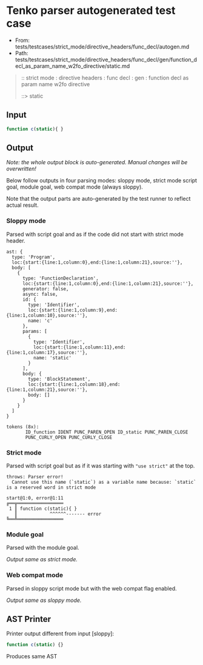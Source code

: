 # Tenko parser autogenerated test case

- From: tests/testcases/strict_mode/directive_headers/func_decl/autogen.md
- Path: tests/testcases/strict_mode/directive_headers/func_decl/gen/function_decl_as_param_name_w2fo_directive/static.md

> :: strict mode : directive headers : func decl : gen : function decl as param name w2fo directive
>
> ::> static

## Input


`````js
function c(static){ }
`````

## Output

_Note: the whole output block is auto-generated. Manual changes will be overwritten!_

Below follow outputs in four parsing modes: sloppy mode, strict mode script goal, module goal, web compat mode (always sloppy).

Note that the output parts are auto-generated by the test runner to reflect actual result.

### Sloppy mode

Parsed with script goal and as if the code did not start with strict mode header.

`````
ast: {
  type: 'Program',
  loc:{start:{line:1,column:0},end:{line:1,column:21},source:''},
  body: [
    {
      type: 'FunctionDeclaration',
      loc:{start:{line:1,column:0},end:{line:1,column:21},source:''},
      generator: false,
      async: false,
      id: {
        type: 'Identifier',
        loc:{start:{line:1,column:9},end:{line:1,column:10},source:''},
        name: 'c'
      },
      params: [
        {
          type: 'Identifier',
          loc:{start:{line:1,column:11},end:{line:1,column:17},source:''},
          name: 'static'
        }
      ],
      body: {
        type: 'BlockStatement',
        loc:{start:{line:1,column:18},end:{line:1,column:21},source:''},
        body: []
      }
    }
  ]
}

tokens (8x):
       ID_function IDENT PUNC_PAREN_OPEN ID_static PUNC_PAREN_CLOSE
       PUNC_CURLY_OPEN PUNC_CURLY_CLOSE
`````

### Strict mode

Parsed with script goal but as if it was starting with `"use strict"` at the top.

`````
throws: Parser error!
  Cannot use this name (`static`) as a variable name because: `static` is a reserved word in strict mode

start@1:0, error@1:11
╔══╦═════════════════
 1 ║ function c(static){ }
   ║            ^^^^^^------- error
╚══╩═════════════════

`````


### Module goal

Parsed with the module goal.

_Output same as strict mode._

### Web compat mode

Parsed in sloppy script mode but with the web compat flag enabled.

_Output same as sloppy mode._

## AST Printer

Printer output different from input [sloppy]:

````js
function c(static) {}
````

Produces same AST
